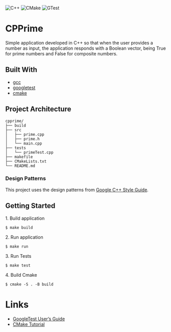 ![C++](https://img.shields.io/badge/c++-%2300599C.svg?style=for-the-badge&logo=c%2B%2B&logoColor=white)
![CMake](https://img.shields.io/badge/CMake-%23008FBA.svg?style=for-the-badge&logo=cmake&logoColor=white)
![GTest](https://img.shields.io/badge/GoogleTest-%234285F4.svg?style=for-the-badge&logo=google&logoColor=white)

# CPPrime

Simple application developed in C++ so that when the user provides a number as input, the application responds with a Boolean vector, being True for prime numbers and False for composite numbers.

## Built With

- [gcc](https://gcc.gnu.org/)
- [googletest](https://github.com/google/googletest)
- [cmake](https://cmake.org/)

## Project Architecture

```shell
cpprime/
├── build
├── src
│   ├── prime.cpp
│   ├── prime.h
│   └── main.cpp
├── tests
│   └── primeTest.cpp
├── makefile
├── CMakeLists.txt
└── README.md
```

### Design Patterns

This project uses the design patterns from [Google C++ Style Guide](https://google.github.io/styleguide/cppguide.html).

## Getting Started

1\. Build application

```shell
$ make build
```

2\. Run application

```shell
$ make run
```

3\. Run Tests

```shell
$ make test
```

4\. Build Cmake

```shell
$ cmake -S . -B build
```

# Links

- [GoogleTest User’s Guide](https://google.github.io/googletest/)
- [CMake Tutorial](https://cmake.org/cmake/help/v3.21/guide/tutorial/A%20Basic%20Starting%20Point.html)
